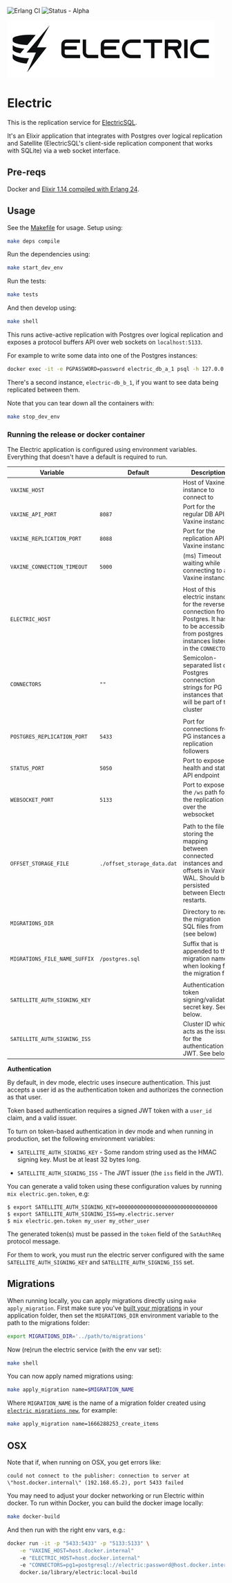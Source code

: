![Erlang CI](https://github.com/electric-sql/electric/workflows/CI/badge.svg)
![Status - Alpha](https://img.shields.io/badge/status-alpha-red)

<a href="https://electric-sql.com">
  <picture>
    <source media="(prefers-color-scheme: dark)"
        srcset="https://raw.githubusercontent.com/electric-sql/meta/main/identity/ElectricSQL-logo-light-trans.svg"
    />
    <source media="(prefers-color-scheme: light)"
        srcset="https://raw.githubusercontent.com/electric-sql/meta/main/identity/ElectricSQL-logo-black.svg"
    />
    <img alt="ElectricSQL logo"
        src="https://raw.githubusercontent.com/electric-sql/meta/main/identity/ElectricSQL-logo-black.svg"
    />
  </picture>
</a>

# Electric

This is the replication service for [ElectricSQL](https://electric-sql.com).

It's an Elixir application that integrates with Postgres over logical replication and Satellite (ElectricSQL's client-side replication component that works with SQLite) via a web socket interface.

## Pre-reqs

Docker and [Elixir 1.14 compiled with Erlang 24](https://thinkingelixir.com/install-elixir-using-asdf/).

## Usage

See the [Makefile](./Makefile) for usage. Setup using:

```sh
make deps compile
```

Run the dependencies using:

```sh
make start_dev_env
```

Run the tests:

```sh
make tests
```

And then develop using:

```sh
make shell
```

This runs active-active replication with Postgres over logical replication and exposes a protocol buffers API over web sockets on `localhost:5133`.

For example to write some data into one of the Postgres instances:

```sh
docker exec -it -e PGPASSWORD=password electric_db_a_1 psql -h 127.0.0.1 -U electric -d electric
```

There's a second instance, `electric-db_b_1`, if you want to see data being replicated between them.

Note that you can tear down all the containers with:

```sh
make stop_dev_env
```

### Running the release or docker container

The Electric application is configured using environment variables. Everything that doesn't have a default is required to run.

| Variable | Default | Description |
| --- | --- | --- |
| `VAXINE_HOST` | | Host of Vaxine instance to connect to |
| `VAXINE_API_PORT` | `8087` | Port for the regular DB API on Vaxine instance |
| `VAXINE_REPLICATION_PORT` | `8088` | Port for the replication API on Vaxine instance |
| `VAXINE_CONNECTION_TIMEOUT` | `5000` | (ms) Timeout waiting while connecting to a Vaxine instance |
|  |
| `ELECTRIC_HOST` | | Host of this electric instance for the reverse connection from Postgres. It has to be accessible from postgres instances listed in the `CONNECTORS` |
| `CONNECTORS` | `""` | Semicolon-separated list of Postgres connection strings for PG instances that will be part of the cluster |
| |
| `POSTGRES_REPLICATION_PORT` | `5433` | Port for connections from PG instances as replication followers |
| `STATUS_PORT` | `5050` | Port to expose health and status API endpoint |
| `WEBSOCKET_PORT` | `5133` | Port to expose the `/ws` path for the replication over the websocket |
| |
| `OFFSET_STORAGE_FILE` | `./offset_storage_data.dat` | Path to the file storing the mapping between connected instances and offsets in Vaxine WAL. Should be persisted between Electric restarts. |
| |
| `MIGRATIONS_DIR` | | Directory to read the migration SQL files from (see below) |
| `MIGRATIONS_FILE_NAME_SUFFIX` | `/postgres.sql` | Suffix that is appended to the migration name when looking for the migration file |
| |
| `SATELLITE_AUTH_SIGNING_KEY` |  | Authentication token signing/validation secret key. See below. |
| `SATELLITE_AUTH_SIGNING_ISS` |  | Cluster ID which acts as the issuer for the authentication JWT. See below. |

**Authentication**

By default, in dev mode, electric uses insecure authentication. This just
accepts a user id as the authentication token and authorizes the connection as
that user.

Token based authentication requires a signed JWT token with a `user_id` claim,
and a valid issuer.

To turn on token-based authentication in dev mode and when running in
production, set the following environment variables:

- `SATELLITE_AUTH_SIGNING_KEY` - Some random string used as the HMAC signing
  key. Must be at least 32 bytes long.

- `SATELLITE_AUTH_SIGNING_ISS` - The JWT issuer (the `iss` field in the JWT). 

You can generate a valid token using these configuration values by running `mix electric.gen.token`, e.g:

``` shell
$ export SATELLITE_AUTH_SIGNING_KEY=00000000000000000000000000000000 
$ export SATELLITE_AUTH_SIGNING_ISS=my.electric.server
$ mix electric.gen.token my_user my_other_user
```

The generated token(s) must be passed in the `token` field of the `SatAuthReq`
protocol message.

For them to work, you must run the electric server configured with the same
`SATELLITE_AUTH_SIGNING_KEY` and `SATELLITE_AUTH_SIGNING_ISS` set.

## Migrations

When running locally, you can apply migrations directly using `make apply_migration`. First make sure you've [built your migrations](https://electric-sql.com/docs/usage/migrations) in your application folder, then set the `MIGRATIONS_DIR` environment variable to the path to the migrations folder:

```sh
export MIGRATIONS_DIR='../path/to/migrations'
```

Now (re)run the electric service (with the env var set):

```sh
make shell
```

You can now apply named migrations using:

```sh
make apply_migration name=$MIGRATION_NAME
```

Where `MIGRATION_NAME` is the name of a migration folder created using [`electric migrations new`](https://electric-sql.com/docs/usage/migrations#2-schema-evolution), for example:

```sh
make apply_migration name=1666288253_create_items
```

## OSX

Note that if, when running on OSX, you get errors like:

```
could not connect to the publisher: connection to server at \"host.docker.internal\" (192.168.65.2), port 5433 failed
```

You may need to adjust your docker networking or run Electric within docker. To run within Docker, you can build the docker image locally:

```sh
make docker-build
```

And then run with the right env vars, e.g.:

```sh
docker run -it -p "5433:5433" -p "5133:5133" \
    -e "VAXINE_HOST=host.docker.internal"
    -e "ELECTRIC_HOST=host.docker.internal"
    -e "CONNECTORS=pg1=postgresql://electric:password@host.docker.internal:54321/electric;pg2=postgresql://electric:password@host.docker.internal:54322/electric" \
    docker.io/library/electric:local-build
```
